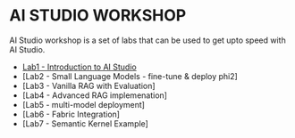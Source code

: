 # AI STUDIO WORKSHOP

AI Studio workshop is a set of labs that can be used to get upto speed with AI Studio.

- [Lab1 - Introduction to AI Studio](./Lab1%20-%20Introduction%20to%20AIStudio/)
- [Lab2 - Small Language Models - fine-tune & deploy phi2] 
- [Lab3 - Vanilla RAG with Evaluation]
- [Lab4 - Advanced RAG implemenation]
- [Lab5 - multi-model deployment]
- [Lab6 - Fabric Integration]
- [Lab7 - Semantic Kernel Example]